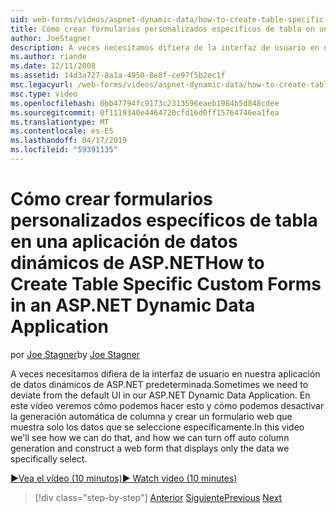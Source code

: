 ```yaml
---
uid: web-forms/videos/aspnet-dynamic-data/how-to-create-table-specific-custom-forms-in-an-aspnet-dynamic-data-application
title: Cómo crear formularios personalizados específicos de tabla en una aplicación de datos dinámicos de ASP.NET | Microsoft Docs
author: JoeStagner
description: A veces necesitamos difiera de la interfaz de usuario en nuestra aplicación de datos dinámicos de ASP.NET predeterminada. En este vídeo veremos cómo podemos hacer esto y cómo podemos desactivar...
ms.author: riande
ms.date: 12/11/2008
ms.assetid: 14d3a727-8a1a-4950-8e8f-ce97f5b2ec1f
msc.legacyurl: /web-forms/videos/aspnet-dynamic-data/how-to-create-table-specific-custom-forms-in-an-aspnet-dynamic-data-application
msc.type: video
ms.openlocfilehash: 0bb47794fc9173c2313596eaeb1984b5d848cdee
ms.sourcegitcommit: 0f1119340e4464720cfd16d0ff15764746ea1fea
ms.translationtype: MT
ms.contentlocale: es-ES
ms.lasthandoff: 04/17/2019
ms.locfileid: "59391135"
---
```

# <a name="how-to-create-table-specific-custom-forms-in-an-aspnet-dynamic-data-application"></a><span data-ttu-id="a7cde-104">Cómo crear formularios personalizados específicos de tabla en una aplicación de datos dinámicos de ASP.NET</span><span class="sxs-lookup"><span data-stu-id="a7cde-104">How to Create Table Specific Custom Forms in an ASP.NET Dynamic Data Application</span></span>

<span data-ttu-id="a7cde-105">por [Joe Stagner](https://github.com/JoeStagner)</span><span class="sxs-lookup"><span data-stu-id="a7cde-105">by [Joe Stagner](https://github.com/JoeStagner)</span></span>

<span data-ttu-id="a7cde-106">A veces necesitamos difiera de la interfaz de usuario en nuestra aplicación de datos dinámicos de ASP.NET predeterminada.</span><span class="sxs-lookup"><span data-stu-id="a7cde-106">Sometimes we need to deviate from the default UI in our ASP.NET Dynamic Data Application.</span></span> <span data-ttu-id="a7cde-107">En este vídeo veremos cómo podemos hacer esto y cómo podemos desactivar la generación automática de columna y crear un formulario web que muestra solo los datos que se seleccione específicamente.</span><span class="sxs-lookup"><span data-stu-id="a7cde-107">In this video we'll see how we can do that, and how we can turn off auto column generation and construct a web form that displays only the data we specifically select.</span></span>

[<span data-ttu-id="a7cde-108">&#9654;Vea el vídeo (10 minutos)</span><span class="sxs-lookup"><span data-stu-id="a7cde-108">&#9654; Watch video (10 minutes)</span></span>](https://channel9.msdn.com/Blogs/ASP-NET-Site-Videos/how-to-create-table-specific-custom-forms-in-an-aspnet-dynamic-data-application)

> [!div class="step-by-step"]
> <span data-ttu-id="a7cde-109">[Anterior](how-to-remove-columns-from-your-dynamicdata-data-grids.md)
> [Siguiente](aspnet-dynamic-data-custom-form-formatting.md)</span><span class="sxs-lookup"><span data-stu-id="a7cde-109">[Previous](how-to-remove-columns-from-your-dynamicdata-data-grids.md)
[Next](aspnet-dynamic-data-custom-form-formatting.md)</span></span>
